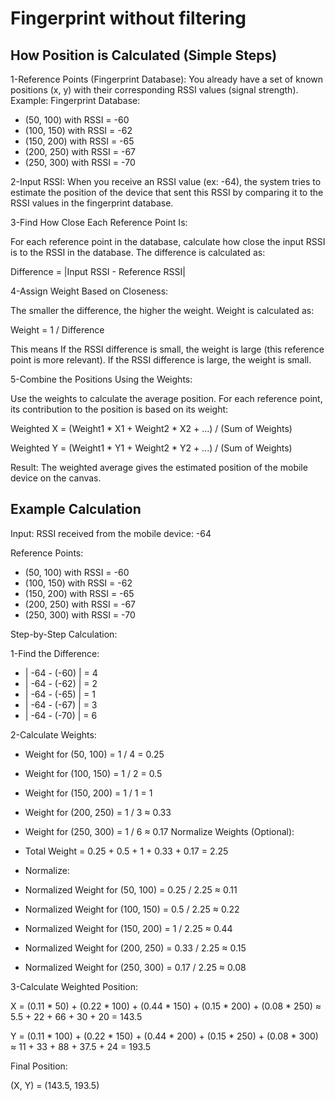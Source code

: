 # Fingerprint without filtering
## How Position is Calculated (Simple Steps)


1-Reference Points (Fingerprint Database):
You already have a set of known positions (x, y) with their corresponding RSSI values (signal strength).
Example:
Fingerprint Database:
- (50, 100) with RSSI = -60
- (100, 150) with RSSI = -62
- (150, 200) with RSSI = -65
- (200, 250) with RSSI = -67
- (250, 300) with RSSI = -70
  
2-Input RSSI:
When you receive an RSSI value (ex: -64), the system tries to estimate the position of the device that sent this RSSI by comparing it to the RSSI values in the fingerprint database.

3-Find How Close Each Reference Point Is:

For each reference point in the database, calculate how close the input RSSI is to the RSSI in the database.
The difference is calculated as:

Difference = |Input RSSI - Reference RSSI|

4-Assign Weight Based on Closeness:

The smaller the difference, the higher the weight.
Weight is calculated as:

Weight = 1 / Difference

This means
If the RSSI difference is small, the weight is large (this reference point is more relevant).
If the RSSI difference is large, the weight is small.

5-Combine the Positions Using the Weights:

Use the weights to calculate the average position.
For each reference point, its contribution to the position is based on its weight:

Weighted X = (Weight1 * X1 + Weight2 * X2 + ...) / (Sum of Weights)

Weighted Y = (Weight1 * Y1 + Weight2 * Y2 + ...) / (Sum of Weights)

Result:
The weighted average gives the estimated position of the mobile device on the canvas.

## Example Calculation
Input:
RSSI received from the mobile device: -64

Reference Points:

- (50, 100) with RSSI = -60
- (100, 150) with RSSI = -62
- (150, 200) with RSSI = -65
- (200, 250) with RSSI = -67
- (250, 300) with RSSI = -70

Step-by-Step Calculation:

1-Find the Difference:

- | -64 - (-60) | = 4
- | -64 - (-62) | = 2
- | -64 - (-65) | = 1
- | -64 - (-67) | = 3
- | -64 - (-70) | = 6

2-Calculate Weights:

- Weight for (50, 100) = 1 / 4 = 0.25
- Weight for (100, 150) = 1 / 2 = 0.5
- Weight for (150, 200) = 1 / 1 = 1
- Weight for (200, 250) = 1 / 3 ≈ 0.33
- Weight for (250, 300) = 1 / 6 ≈ 0.17
Normalize Weights (Optional):

- Total Weight = 0.25 + 0.5 + 1 + 0.33 + 0.17 = 2.25
- Normalize:
- Normalized Weight for (50, 100) = 0.25 / 2.25 ≈ 0.11
- Normalized Weight for (100, 150) = 0.5 / 2.25 ≈ 0.22
- Normalized Weight for (150, 200) = 1 / 2.25 ≈ 0.44
- Normalized Weight for (200, 250) = 0.33 / 2.25 ≈ 0.15
- Normalized Weight for (250, 300) = 0.17 / 2.25 ≈ 0.08

3-Calculate Weighted Position:

X = (0.11 * 50) + (0.22 * 100) + (0.44 * 150) + (0.15 * 200) + (0.08 * 250)
  ≈ 5.5 + 22 + 66 + 30 + 20 = 143.5

Y = (0.11 * 100) + (0.22 * 150) + (0.44 * 200) + (0.15 * 250) + (0.08 * 300)
  ≈ 11 + 33 + 88 + 37.5 + 24 = 193.5
  
Final Position:

(X, Y) = (143.5, 193.5)




